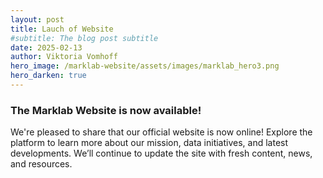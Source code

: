 ```yaml
---
layout: post
title: Lauch of Website
#subtitle: The blog post subtitle
date: 2025-02-13
author: Viktoria Vomhoff
hero_image: /marklab-website/assets/images/marklab_hero3.png
hero_darken: true
---
```


### The Marklab Website is now available!

We're pleased to share that our official website is now online! Explore the platform to learn more about our mission, data initiatives, and latest developments. We’ll continue to update the site with fresh content, news, and resources.
